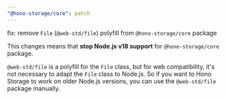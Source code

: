 ```yaml
---
"@hono-storage/core": patch
---
```


fix: remove `File` (`@web-std/file`) polyfill from `@hono-storage/core` package

This changes means that **stop Node.js v18 support** for `@hono-storage/core` package.

`@web-std/file` is a polyfill for the `File` class, but for web compatibility, it's not necessary to adapt the `File` class to Node.js.
So if you want to Hono Storage to work on older Node.js versions, you can use the `@web-std/file` package manually.
